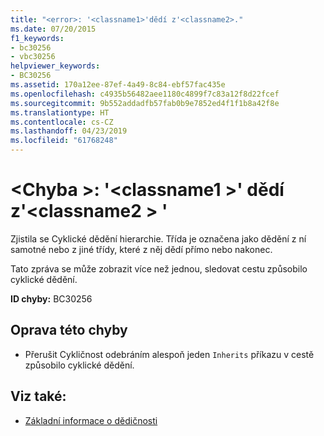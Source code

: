```yaml
---
title: "<error>: '<classname1>'dědí z'<classname2>."
ms.date: 07/20/2015
f1_keywords:
- bc30256
- vbc30256
helpviewer_keywords:
- BC30256
ms.assetid: 170a12ee-87ef-4a49-8c84-ebf57fac435e
ms.openlocfilehash: c4935b56482aee1180c4899f7c83a12f8d22fcef
ms.sourcegitcommit: 9b552addadfb57fab0b9e7852ed4f1f1b8a42f8e
ms.translationtype: HT
ms.contentlocale: cs-CZ
ms.lasthandoff: 04/23/2019
ms.locfileid: "61768248"
---
```

# <a name="error-classname1-inherits-from-classname2"></a>\<Chyba >: '\<classname1 >' dědí z'\<classname2 > '
Zjistila se Cyklické dědění hierarchie. Třída je označena jako dědění z ní samotné nebo z jiné třídy, které z něj dědí přímo nebo nakonec.  
  
 Tato zpráva se může zobrazit více než jednou, sledovat cestu způsobilo cyklické dědění.  
  
 **ID chyby:** BC30256  
  
## <a name="to-correct-this-error"></a>Oprava této chyby  
  
- Přerušit Cykličnost odebráním alespoň jeden `Inherits` příkazu v cestě způsobilo cyklické dědění.  
  
## <a name="see-also"></a>Viz také:

- [Základní informace o dědičnosti](../../visual-basic/programming-guide/language-features/objects-and-classes/inheritance-basics.md)
